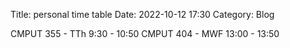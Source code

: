 Title: personal time table
Date: 2022-10-12 17:30
Category: Blog

CMPUT 355 - TTh 9:30 - 10:50
CMPUT 404 - MWF 13:00 - 13:50